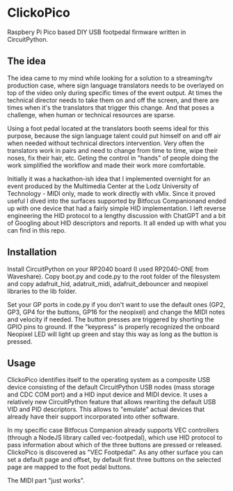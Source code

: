 # ClickoPico #

Raspbery Pi Pico based DIY USB footpedal firmware written in CircuitPython. 

## The idea ##

The idea came to my mind while looking for a solution to a streaming/tv production case, where sign language translators needs to be overlayed on top of the video only during specific times of the event output. At times the technical director needs to take them on and off the screen, and there are times when it's the translators that trigger this change. And that poses a challenge, when human or technical resources are sparse.

Using a foot pedal located at the translators booth seems ideal for this purpose, because the sign language talent could put himself on and off air when needed without technical directors intervention. Very often the translators work in pairs and need to change from time to time, wipe their noses, fix their hair, etc. Geting the control in "hands" of people doing the work simplified the workflow and made their work more comfortable.

Initially it was a hackathon-ish idea that I implemented overnight for an event produced by the Multimedia Center at the Lodz University of Technology - MIDI only, made to work directly with vMix. Since it proved useful I dived into the surfaces supported by Bitfocus Companionand ended up with one device that had a fairly simple HID implementation. I left reverse engineering the HID protocol to a lengthy discussion with ChatGPT and a bit of Googling about HID descriptors and reports. It all ended up with what you can find in this repo.

## Installation ##

Install CircuitPython on your RP2040 board (I used RP2040-ONE from Waveshare). Copy boot.py and code.py to the root folder of the filesystem and copy adafruit_hid, adatruit_midi, adafruit_debouncer and neopixel libraries to the lib folder.

Set your GP ports in code.py if you don't want to use the default ones (GP2, GP3, GP4 for the buttons, GP16 for the neopixel) and change the MIDI notes and velocity if needed. The button presses are triggered by shorting the GPIO pins to ground. If the "keypress" is properly recognized the onboard Neopixel LED will light up green and stay this way as long as the button is pressed.

## Usage ##

ClickoPico identifies itself to the operating system as a composite USB device consisting of the default CircuitPython USB nodes (mass storage and CDC COM port) and a HID input device and MIDI device.  It uses a relatively new CircuitPython feature that allows rewriting the default USB VID and PID descriptors. This allows to "emulate" actual devices that already have their support incorporated into other software. 

In my specific case Bitfocus Companion already supports VEC controllers (through a NodeJS library called vec-footpedal), which use HID protocol to pass information about which of the three buttons are pressed or released. ClickoPico is discovered as "VEC Footpedal". As any other surface you can set a default page and offset, by default first three buttons on the selected page are mapped to the foot pedal buttons.

The MIDI part "just works".

